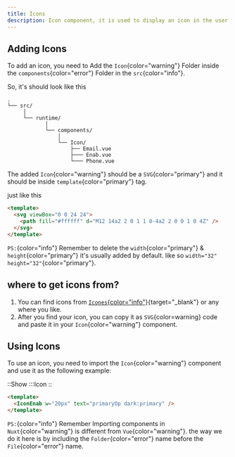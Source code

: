 ```yaml
---
title: Icons
description: Icon component, it is used to display an icon in the user interface.
---
```


## Adding Icons

To add an icon, you need to Add the `Icon`{color="warning"} Folder inside the `components`{color="error"} Folder in the `src`{color="info"}.

So, it's should look like this

```
.
└── src/
     │
     └── runtime/
            │
            └── components/
                │
                └── Icon/
                    ├── Email.vue
                    ├─── Enab.vue
                    └─── Phone.vue
```

The added `Icon`{color="warning"} should be a `SVG`{color="primary"} and it should be inside `template`{color="primary"} tag.

just like this

```html
<template>
  <svg viewBox="0 0 24 24">
    <path fill="#ffffff" d="M12 14a2 2 0 1 1 0-4a2 2 0 0 1 0 4Z" />
  </svg>
</template>
```

`PS:`{color="info"} Remember to delete the `width`{color="primary"} & `height`{color="primary"} it's usually added by default. like so `width="32" height="32"`{color="primary"}.

## where to get icons from?

1. You can find icons from [`Icones`{color="info"}](https://icones.js.org){target="\_blank"} or any where you like.
2. After you find your icon, you can copy it as `SVG`{color=warning} code and paste it in your `Icon`{color="warning"} component.

## Using Icons

To use an icon, you need to import the `Icon`{color="warning"} component and use it as the following example:

::Show
:::Icon
::

```html
<template>
  <IconEnab w="20px" text="primaryOp dark:primary" />
</template>
```

`PS:`{color="info"} Remember Importing components in `Nuxt`{color="warning"} is different from `Vue`{color="warning"}. the way we do it here is by including the `Folder`{color="error"} name before the `File`{color="error"} name.
